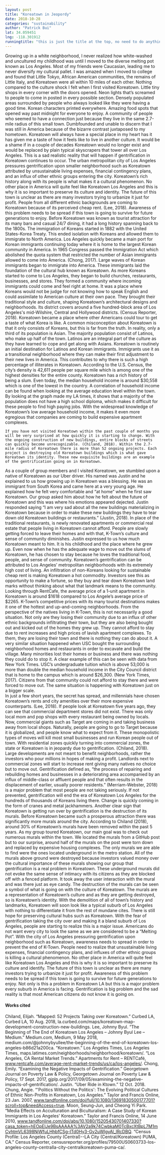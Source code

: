 ```yaml
---
layout: post
title: "Koreatown in Jeopordy"
date: 2018-10-28
categories: "sustainability" 
author: "Patrick Bui"
lat: 34.059451
lng: -118.301912
runningtitle: "this is just the title at the top, no need to do anything here"
---
```

Growing up in a white neighborhood, I never realized how white-washed and uncultured my childhood was until I moved to the diverse melting pot known as Los Angeles. Most of my friends were Caucasian, leading me to never diversify my cultural pallet. I was amazed when I moved to college and found that Little Tokyo, African American communities, the remains of Little Italy, and Koreatown were all within 10 miles of each other. Nothing compared to the culture shock I felt when I first visited Koreatown. Little tiny shops in every corner with the doors opened. Neon lights that’s screamed to people to come in posted in every possible section. Densely populated areas surrounded by people who always looked like they were having a good time. Korean characters printed everywhere. Amazing food spots that opened way past midnight for everyone to enjoy. A community of people who seemed to have a connection just because they live in the same 2.7-mile radius of this small town. Dumbfounded and unable to discern that I was still in America because of the bizarre contrast juxtaposed to my hometown. Koreatown will always have a special place in my heart has it has given me a taste of how it feels like to live in another culture. It would be a shame if in a couple of decades Koreatown would no longer exist and would be replaced by plain typical skyscrapers that tower all over Los Angeles. This is a sad realistic reality that will happen if gentrification in Koreatown continues to occur. The urban metropolitan city of Los Angeles pressures gentrification upon smaller neighborhood such as Koreatown attributed by unsustainable living expenses, financial contingency plans, and an influx of other ethnic groups entering the city. Koreatown’s rich history along with its people is what makes it a cultural phenomenon. No other place in America will quite feel like Koreatown Los Angeles and this is why it is so important to preserve its culture and identity. The future of this town is unclear as there are many investors trying to urbanize it just for profit. People from all different ethnic backgrounds are coming to Koreatown because of its perceived cheap rent. (Lee, 2018). Awareness of this problem needs to be spread if this town is going to survive for future generations to enjoy. 
	Before Koreatown was known as tourist attraction for its many bars and casual 24/7 dining, it had a long history spanning back to the 1800s. The immigration of Koreans started in 1882 with the United States-Korea Treaty. This ended isolation with Koreans and allowed them to immigrate to North America. Los Angeles quickly became a main port for Korean immigrants continuing today where it is home to the largest Korean community in America. In 1965 Congress passed the Immigration Act which abolished the quota system that restricted the number of Asian immigrants allowed to come into America. (Chong, 2017).  Large waves of Korean immigrants began to immigrate into America. These immigrants laid the foundation of the cultural hub known as Koreatown. As more Koreans started to come to Los Angeles, they began to build churches, restaurants, businesses, and stores. They formed a community where incoming immigrants could come and feel right at home. It was a place where Koreans would not be judge for not knowing how to speak English and could assimilate to American culture at their own pace. They brought their traditional style and culture, shaping Koreatown’s architectural designs and neighborhoods. Its district covers around a five hundred-block area of Los Angeles's mid-Wilshire, Central and Hollywood districts. (Census Reporter, 2018).  Koreatown became a place where other Americans could tour to get a taste of what Korea is like. 
A common misconception about Koreatown is that it only consists of Koreans, but this is far from the truth. In reality, only a third of its population is Asian. The majority population consist of Latinos, who make up half of the town. Latinos are an integral part of the culture as they have learned to cope and get along with Asians. Koreatown is routinely an initial destination for Latinos and Korean immigrants. Immigrants use it as a transitional neighborhood where they can make their first adjustment to their new lives in America. This contributes to why there is such a high percentage of illiterates in Koreatown.  According to the U.S. Census, the city’s density is 42,611 people per square mile which is among one of the highest densities for the entire county. Koreatown has a rich history of being a slum. Even today, the median household income is around $30,558 which is one of the lowest in the country.  A correlation of household income can be found when looking at the average education level within the town. By looking at the graph made my LA times, it shows that a majority of the population does not have a high school diploma, which makes it difficult for these people to find high paying jobs. With the widespread knowledge of Koreatown’s low average household income, it makes it even more egregious that companies are coming to build expensive apartment complexes. 
 
	If you have not visited Koreatown within the past couple of months you will be very surprised at how quickly it is starting to change. With the ongoing construction of new buildings, entire blocks of streets can quickly become unrecognizable. (Chiland, 2018). Within the 2.7-mile radius of Koreatown there is more than 52 ongoing projects. Each project is destroying old Koreatown buildings which is what gave Koreatown its identity. These new exquisite buildings are an example of the gentrification going on in Koreatown. 
As a couple of group members and I visited Koreatown, we stumbled upon a native of Koreatown as our Uber driver. His named was Justin and he explained to us how growing up in Koreatown was a blessing. He was an immigrant from South Korea and came here at a very young age. He explained how he felt very comfortable and “at home” when he first saw Koreatown. Our group asked him about how he felt about the future of Koreatown and this was where his emotions appeared dejected. Justin responded saying “I am very sad about all the new buildings materializing in Koreatown because in order to make these new buildings they have to tear down old Koreatown buildings or restaurants.” (Justin, 2018).  In place of the traditional restaurants, is newly renovated apartments or commercial real estate that people living in Koreatown cannot afford. People are slowly getting forced to leave their homes and with that, K-Town’s culture and sense of community diminishes. Justin expressed to us how much Koreatown meant to him. It is his childhood and the place where he grew up. Even now when he has the adequate wage to move out the slums of Koreatown, he has chosen to stay because he loves the traditional food, people, and sense of community. 
	Koreatown’s gentrification can be attributed to Los Angeles’ metropolitan neighborhoods with its extremely high cost of living. An infiltration of non-Koreans looking for sustainable cheap rent is making Koreatown a hot commodity. Investors see this as opportunity to make a fortune, so they buy and tear down Koreatown land marks without thinking about what that landmark means to the community. Looking through RentCafe, the average price of a 1-unit apartment in Koreatown is around $1618 compared to Los Angele’s average price of $2265. K-Town’s competitive prices with its many tourist destinations makes it one of the hottest and up-and-coming neighborhoods. From the perspective of the natives living in K-Town, this is not necessarily a good situation. Not only are they losing their community due to an influx of other ethnic backgrounds infiltrating their town, but they are also being bought out and kicked out of the homes they grew up. They cannot afford to stay due to rent increases and high prices of lavish apartment complexes. To them, they are losing their town and there is nothing they can do about it. A very similar situation happened when USC bought the surrounding neighborhood homes and restaurants in order to excavate and build the village. Many minorities lost their homes or business and there was nothing they could do to stop it. A clear example of this can be seen with data from New York Times.  USC’s undergraduate tuition which is above 53,000 is more than double the median household income in the City Council district that is home to the campus which is around $26,300. (New York Times, 2017). Citizens from that community could not afford to stay there and were forced to move out. The same situation is happening with Koreatown just on a bigger scale.  
	In just a few short years, the secret has spread, and millennials have chosen Koreatown’s rents and city amenities over their more expensive counterparts. (Lee, 2018). If people look at Koreatown five years ago, they can see that commercial department stores did not exist. There was only local mom and pop shops with every restaurant being owned by locals. Now, commercial giants such as Target are coming in and taking business away from local shops. Naturally, people are going to go to Target because it is globalized, and people know what to expect from it. These monopolistic types of moves will kill most small businesses and run Korean people out of town. With residential zones quickly turning into commercial zones, the state or Koreatown is in jeopardy due to gentrification. (Chiland, 2018).  Large developments are not meant to benefit neighborhoods, rather the investors who pour millions in hopes of making a profit. Landlords next to commercial zones will start to increase rent giving many natives no choice but to move out. Gentrification defined as, “the process of repairing and rebuilding homes and businesses in a deteriorating area accompanied by an influx of middle-class or affluent people and that often results in the displacement of earlier, usually poorer residents.” (Merriam-Webster, 2018) is a major problem that most people are not taking seriously. If not prevented, gentrification will end the era of Koreatown Los Angeles for the hundreds of thousands of Koreans living there. Change is quickly coming in the form of cranes and metal jackhammers. 
Another clear sign that Koreatown is getting run over by gentrification is the destruction of its murals. Before Koreatown became such a prosperous attraction there was significantly more murals around the city. According to Chiland (2018), around 30% of Koreatown’s murals have been removed within the past 5 years.  As my group toured Koreatown, our main goal was to check out numerous murals within the town. We located the murals from a GitHub post but to our surprise, around half of the murals on the post were torn down and replaced by expensive housing complexes. The only murals we are able to find were the ones located underground in the metro station.
All of the murals above ground were destroyed because investors
valued money over the cultural importance of these murals showing our group that gentrification is a real problem in Koreatown. These underground murals did not evoke the same sense of intimacy with its citizens as they are blocked off with a fenced platform. It took away the user interaction with the mural and was there just as eye candy. The destruction of the murals can be seen a symbol of what is going on with the culture of Koreatown. The murals are a representation of Koreatown’s culture and as they are getting destroyed, so is Koreatown’s identity. With the demolition of all of town’s history and landmarks, Koreatown will soon look like a typical suburb of Los Angeles with nothing to differentiate it from the rest of mundane cites.
There is still hope for preserving cultural hubs such as Koreatown. With the fear of gentrification taking the city over and making it a bland suburb of Los Angeles, people are starting to realize this is a major issue. Americans do not want every city to look the same as we are considered to be a “Melting Pot”. With the city of Los Angeles pressuring gentrification upon neighborhood such as Koreatown, awareness needs to spread in order to prevent the end of K-Town. People need to realize that unsustainable living expenses, financial contingency plans, and influxes of other ethnic groups is killing a cultural phenomenon. No other place in America will quite feel like Koreatown Los Angeles and this is why it is so important to preserve its culture and identify. The future of this town is unclear as there are many investors trying to urbanize it just for profit. Awareness of this problem needs to be spread if this town is going to survive for future generations to enjoy. Not only is this a problem in Koreatown LA but this is a major problem every suburb in America is facing. Gentrification is big problem and the sad reality is that most American citizens do not know it is going on. 


#### Works cited
Chiland, Elijah. “Mapped: 52 Projects Taking over Koreatown.” Curbed LA, Curbed LA, 10 Aug. 2018, la.curbed.com/maps/koreatown-map-development-construction-new-buildings.
Lee, Johnny Byul. “The Beginning of The End of Koreatown Los Angeles – Johnny Byul Lee – Medium.” Medium.com, Medium, 9 May 2018, medium.com/@johnnybyullee/the-beginning-of-the-end-of-koreatown-los-angeles-b86d21a200ca.
“Koreatown.” Los Angeles Times, Los Angeles Times, maps.latimes.com/neighborhoods/neighborhood/koreatown/.
“Los Angeles, CA Rental Market Trends.” Apartments for Rent – RENTCafé, www.rentcafe.com/average-rent-market-trends/us/ca/los-angeles/.
Chong, Emily. “Examining the Negative Impacts of Gentrification.” Georgetown Journal on Poverty Law & Policy, Georgetown Journal on Poverty Law & Policy, 17 Sept. 2017, gjplp.org/2017/09/05/examining-the-negative-impacts-of-gentrification/.
Justin. “Uber Ride in Ktown.” 12 Oct. 2018.
Chung, Angie. “'Politics Without the Politics': The Evolving Political Cultures of Ethnic Non-Profits in Koreatown, Los Angeles.” Taylor and Francis Online, 23 Jan. 2007, www.tandfonline.com/doi/full/10.1080/13691830500177701?scroll=top&needAccess=true.
Moon, Seung-Jun, and Cheong Yi Park. “Media Effects on Acculturation and Biculturalism: A Case Study of Korean Immigrants in Los Angeles' Koreatown.” Taylor and Francis Online, 14 June 2010, www.tandfonline.com/doi/abs/10.1080/15205430701407330?casa_token=hEOpElJe9BsAAAAA%3AV2a9k74CwbkaM0TcBxcXtBpL7M1mCvhtmVL6398NjWfuLHhbfCSg-ITd0Hy3-Gv2uWlgyAl_lRcDBQ.
“Census Profile: Los Angeles County (Central)--LA City (Central/Koreatown) PUMA, CA.” Census Reporter, censusreporter.org/profiles/79500US0603733-los-angeles-county-centralla-city-centralkoreatown-puma-ca/.
